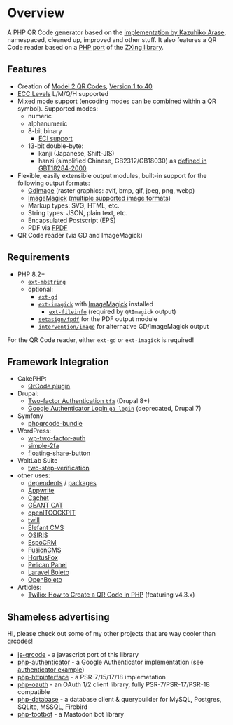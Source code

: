# Overview

A PHP QR Code generator based on the [implementation by Kazuhiko Arase](https://github.com/kazuhikoarase/qrcode-generator), namespaced, cleaned up, improved and other stuff.
It also features a QR Code reader based on a [PHP port](https://github.com/khanamiryan/php-qrcode-detector-decoder) of the [ZXing library](https://github.com/zxing/zxing).


## Features

- Creation of [Model 2 QR Codes](https://www.qrcode.com/en/codes/model12.html), [Version 1 to 40](https://www.qrcode.com/en/about/version.html)
- [ECC Levels](https://www.qrcode.com/en/about/error_correction.html) L/M/Q/H supported
- Mixed mode support (encoding modes can be combined within a QR symbol). Supported modes:
  - numeric
  - alphanumeric
  - 8-bit binary
    - [ECI support](https://en.wikipedia.org/wiki/Extended_Channel_Interpretation)
  - 13-bit double-byte:
    - kanji (Japanese, Shift-JIS)
    - hanzi (simplified Chinese, GB2312/GB18030) as [defined in GBT18284-2000](https://www.chinesestandard.net/PDF/English.aspx/GBT18284-2000)
- Flexible, easily extensible output modules, built-in support for the following output formats:
  - [GdImage](https://www.php.net/manual/book.image) (raster graphics: avif, bmp, gif, jpeg, png, webp)
  - [ImageMagick](https://www.php.net/manual/book.imagick) ([multiple supported image formats](https://imagemagick.org/script/formats.php))
  - Markup types: SVG, HTML, etc.
  - String types: JSON, plain text, etc.
  - Encapsulated Postscript (EPS)
  - PDF via [FPDF](https://github.com/setasign/fpdf)
- QR Code reader (via GD and ImageMagick)


## Requirements

- PHP 8.2+
  - [`ext-mbstring`](https://www.php.net/manual/book.mbstring.php)
  - optional:
    - [`ext-gd`](https://www.php.net/manual/book.image)
    - [`ext-imagick`](https://github.com/Imagick/imagick) with [ImageMagick](https://imagemagick.org) installed
      - [`ext-fileinfo`](https://www.php.net/manual/book.fileinfo.php) (required by `QRImagick` output)
    - [`setasign/fpdf`](https://github.com/setasign/fpdf) for the PDF output module
    - [`intervention/image`](https://github.com/Intervention/image) for alternative GD/ImageMagick output

For the QR Code reader, either `ext-gd` or `ext-imagick` is required!


## Framework Integration

- CakePHP:
  - [QrCode plugin](https://github.com/dereuromark/cakephp-qrcode)
- Drupal:
  - [Two-factor Authentication `tfa`](https://www.drupal.org/project/tfa) (Drupal 8+)
  - [Google Authenticator Login `ga_login`](https://www.drupal.org/project/ga_login) (deprecated, Drupal 7)
- Symfony
  - [phpqrcode-bundle](https://github.com/jonasarts/phpqrcode-bundle)
- WordPress:
  - [wp-two-factor-auth](https://github.com/sjinks/wp-two-factor-auth)
  - [simple-2fa](https://wordpress.org/plugins/simple-2fa/)
  - [floating-share-button](https://github.com/qriouslad/floating-share-button)
- WoltLab Suite
  - [two-step-verification](http://pluginstore.woltlab.com/file/3007-two-step-verification/)
- other uses:
  - [dependents](https://github.com/chillerlan/php-qrcode/network/dependents) / [packages](https://github.com/chillerlan/php-qrcode/network/dependents?dependent_type=PACKAGE)
  - [Appwrite](https://github.com/appwrite/appwrite)
  - [Cachet](https://github.com/CachetHQ/Cachet)
  - [GÉANT CAT](https://github.com/GEANT/CAT)
  - [openITCOCKPIT](https://github.com/it-novum/openITCOCKPIT)
  - [twill](https://github.com/area17/twill)
  - [Elefant CMS](https://github.com/jbroadway/elefant)
  - [OSIRIS](https://github.com/JKoblitz/osiris)
  - [EspoCRM](https://github.com/espocrm/espocrm)
  - [FusionCMS](https://github.com/FusionWowCMS/FusionCMS)
  - [HortusFox](https://github.com/danielbrendel/hortusfox-web)
  - [Pelican Panel](https://github.com/pelican-dev/panel)
  - [Laravel Boleto](https://github.com/eduardokum/laravel-boleto)
  - [OpenBoleto](https://github.com/openboleto/openboleto)
- Articles:
  - [Twilio: How to Create a QR Code in PHP](https://www.twilio.com/blog/create-qr-code-in-php) (featuring v4.3.x)


## Shameless advertising

Hi, please check out some of my other projects that are way cooler than qrcodes!

- [js-qrcode](https://github.com/chillerlan/js-qrcode) - a javascript port of this library
- [php-authenticator](https://github.com/chillerlan/php-authenticator) - a Google Authenticator implementation (see [authenticator example](https://github.com/chillerlan/php-qrcode/blob/main/examples/authenticator.php))
- [php-httpinterface](https://github.com/chillerlan/php-httpinterface) - a PSR-7/15/17/18 implemetation
- [php-oauth](https://github.com/chillerlan/php-oauth) - an OAuth 1/2 client library, fully PSR-7/PSR-17/PSR-18 compatible
- [php-database](https://github.com/chillerlan/php-database) - a database client & querybuilder for MySQL, Postgres, SQLite, MSSQL, Firebird
- [php-tootbot](https://github.com/php-tootbot/tootbot-template) - a Mastodon bot library
